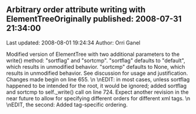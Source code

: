 ## Arbitrary order attribute writing with ElementTreeOriginally published: 2008-07-31 21:34:00 
Last updated: 2008-08-01 19:24:34 
Author: Orri Ganel 
 
Modified version of ElementTree with two additional parameters to the write() method: "sortflag" and "sortcmp".  "sortflag" defaults to "default", which results in unmodified behavior.  "sortcmp" defaults to None, which results in unmodified behavior.  See discussion for usage and justification.  Changes made begin on line 655.\n\nEDIT: in most cases, unless sortflag happened to be intended for the root, it would be ignored; added sortflag and sortcmp to self._write() call on line 724.  Expect another revision in the near future to allow for specifying different orders for different xml tags.\n\nEDIT, the second: Added tag-specific ordering.